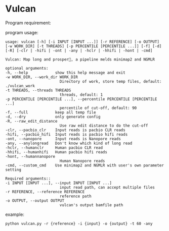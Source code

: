 # Vulcan

Program requirement: 


program usage:
    
    usage: vulcan [-h] [-i INPUT [INPUT ...]] [-r REFERENCE] [-o OUTPUT] [-w WORK_DIR] [-t THREADS] [-p PERCENTILE [PERCENTILE ...]] [-f] [-d] [-R] [-clr | -hifi | -ont | -any | -hclr | -hhifi | -hont | -cmd]

    Vulcan: Map long and prosper🖖, a pipeline melds minimap2 and NGMLR

    optional arguments:
    -h, --help            show this help message and exit
    -w WORK_DIR, --work_dir WORK_DIR
                            Directory of work, store temp files, default: ./vulcan_work
    -t THREADS, --threads THREADS
                            threads, default: 1
    -p PERCENTILE [PERCENTILE ...], --percentile PERCENTILE [PERCENTILE ...]
                            percentile of cut-off, default: 90
    -f, --full            keep all temp file
    -d, --dry             only generate config
    -R, --raw_edit_distance
                            Use raw edit distance to do the cut-off
    -clr, --pacbio_clr    Input reads is pacbio CLR reads
    -hifi, --pacbio_hifi  Input reads is pacbio hifi reads
    -ont, --nanopore      Input reads is Nanopore reads
    -any, --anylongread   Don't know which kind of long read
    -hclr, --humanclr     Human pacbio CLR read
    -hhifi, --humanhifi   Human pacbio hifi reads
    -hont, --humannanopore
                            Human Nanopore reads
    -cmd, --custom_cmd    Use minimap2 and NGMLR with user's own parameter setting

    Required arguments::
    -i INPUT [INPUT ...], --input INPUT [INPUT ...]
                            input read path, can accept multiple files
    -r REFERENCE, --reference REFERENCE
                            reference path
    -o OUTPUT, --output OUTPUT
                            vulcan's output bamfile path

example: 

    python vulcan.py -r {reference} -i {input} -o {output} -t 60 -any